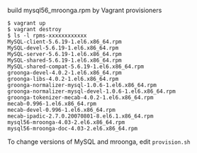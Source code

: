 build mysql56\_mroonga.rpm by Vagrant provisioners

```
$ vagrant up
$ vagrant destroy
$ ls -l rpms-xxxxxxxxxxxx
MySQL-client-5.6.19-1.el6.x86_64.rpm
MySQL-devel-5.6.19-1.el6.x86_64.rpm
MySQL-server-5.6.19-1.el6.x86_64.rpm
MySQL-shared-5.6.19-1.el6.x86_64.rpm
MySQL-shared-compat-5.6.19-1.el6.x86_64.rpm
groonga-devel-4.0.2-1.el6.x86_64.rpm
groonga-libs-4.0.2-1.el6.x86_64.rpm
groonga-normalizer-mysql-1.0.6-1.el6.x86_64.rpm
groonga-normalizer-mysql-devel-1.0.6-1.el6.x86_64.rpm
groonga-tokenizer-mecab-4.0.2-1.el6.x86_64.rpm
mecab-0.996-1.el6.x86_64.rpm
mecab-devel-0.996-1.el6.x86_64.rpm
mecab-ipadic-2.7.0.20070801-8.el6.1.x86_64.rpm
mysql56-mroonga-4.03-2.el6.x86_64.rpm
mysql56-mroonga-doc-4.03-2.el6.x86_64.rpm 
```

To change versions of MySQL and mroonga, edit `provision.sh`


